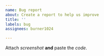 ```yaml
---
name: Bug report
about: Create a report to help us improve
title: ''
labels: bug
assignees: burner1024

---
```


Attach _screenshot_ **and** paste the _code_.

